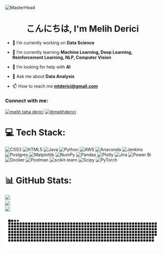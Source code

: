 ![MasterHead](https://assets-global.website-files.com/6502c274dd4c607b636fb5ef/655b5f1b09f2238e3ed1f873_10-best-ai-startup-ideas.png)

<h1 align="center">
こんにちは, I'm Melih Derici</h1>

- 🔭 I’m currently working on **Data Science**

- 🌱 I’m currently learning **Machine Learning, Deep Learning, Reinforcement Learning, NLP, Computer Vision**

- 🤝 I’m looking for help with **AI**

- 💬 Ask me about **Data Analysis**

- 📫 How to reach me **mtderici@gmail.com**

<h3 align="left">Connect with me:</h3>
<p align="left">
<a href="https://linkedin.com/in/melihderici" target="blank"><img align="center" src="https://raw.githubusercontent.com/rahuldkjain/github-profile-readme-generator/master/src/images/icons/Social/linked-in-alt.svg" alt="melih taha derici" height="30" width="40" /></a>
<a href="https://medium.com/@melihderici" target="blank"><img align="center" src="https://raw.githubusercontent.com/rahuldkjain/github-profile-readme-generator/master/src/images/icons/Social/medium.svg" alt="@melihderici" height="30" width="40" /></a>
</p>

# 💻 Tech Stack:
![CSS3](https://img.shields.io/badge/css3-%231572B6.svg?style=for-the-badge&logo=css3&logoColor=white) ![HTML5](https://img.shields.io/badge/html5-%23E34F26.svg?style=for-the-badge&logo=html5&logoColor=white) ![Java](https://img.shields.io/badge/java-%23ED8B00.svg?style=for-the-badge&logo=openjdk&logoColor=white) ![Python](https://img.shields.io/badge/python-3670A0?style=for-the-badge&logo=python&logoColor=ffdd54) ![AWS](https://img.shields.io/badge/AWS-%23FF9900.svg?style=for-the-badge&logo=amazon-aws&logoColor=white) ![Anaconda](https://img.shields.io/badge/Anaconda-%2344A833.svg?style=for-the-badge&logo=anaconda&logoColor=white) ![Jenkins](https://img.shields.io/badge/jenkins-%232C5263.svg?style=for-the-badge&logo=jenkins&logoColor=white) ![Postgres](https://img.shields.io/badge/postgres-%23316192.svg?style=for-the-badge&logo=postgresql&logoColor=white) ![Matplotlib](https://img.shields.io/badge/Matplotlib-%23ffffff.svg?style=for-the-badge&logo=Matplotlib&logoColor=black) ![NumPy](https://img.shields.io/badge/numpy-%23013243.svg?style=for-the-badge&logo=numpy&logoColor=white) ![Pandas](https://img.shields.io/badge/pandas-%23150458.svg?style=for-the-badge&logo=pandas&logoColor=white) ![Plotly](https://img.shields.io/badge/Plotly-%233F4F75.svg?style=for-the-badge&logo=plotly&logoColor=white) ![Jira](https://img.shields.io/badge/jira-%230A0FFF.svg?style=for-the-badge&logo=jira&logoColor=white) ![Power Bi](https://img.shields.io/badge/power_bi-F2C811?style=for-the-badge&logo=powerbi&logoColor=black) ![Docker](https://img.shields.io/badge/docker-%230db7ed.svg?style=for-the-badge&logo=docker&logoColor=white) ![Postman](https://img.shields.io/badge/Postman-FF6C37?style=for-the-badge&logo=postman&logoColor=white) ![scikit-learn](https://img.shields.io/badge/scikit--learn-%23F7931E.svg?style=for-the-badge&logo=scikit-learn&logoColor=white) ![Scipy](https://img.shields.io/badge/SciPy-%230C55A5.svg?style=for-the-badge&logo=scipy&logoColor=%white) ![PyTorch](https://img.shields.io/badge/PyTorch-%23EE4C2C.svg?style=for-the-badge&logo=PyTorch&logoColor=white)

# 📊 GitHub Stats:
![](https://github-readme-stats.vercel.app/api?username=melihderici&theme=monokai&hide_border=true&include_all_commits=false&count_private=false)<br/>
![](https://github-readme-streak-stats.herokuapp.com/?user=melihderici&theme=monokai&hide_border=true)<br/>
![](https://github-readme-stats.vercel.app/api/top-langs/?username=melihderici&theme=monokai&hide_border=true&include_all_commits=false&count_private=false&layout=compact)

<picture>
  <source media="(prefers-color-scheme: dark)" srcset="https://raw.githubusercontent.com/melihderici/melihderici/output/github-contribution-grid-snake-dark.svg">
  <source media="(prefers-color-scheme: light)" srcset="https://raw.githubusercontent.com/melihderici/melihderici/output/github-contribution-grid-snake.svg">
  <img alt="github contribution grid snake animation" src="https://raw.githubusercontent.com/melihderici/melihderici/output/github-contribution-grid-snake.svg">
</picture>
